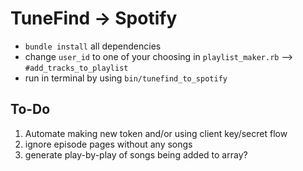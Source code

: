 # TuneFind -> Spotify

- `bundle install` all dependencies
- change `user_id` to one of your choosing in `playlist_maker.rb` --> `#add_tracks_to_playlist`
- run in terminal by using `bin/tunefind_to_spotify`

## To-Do

1. Automate making new token and/or using client key/secret flow
1. ignore episode pages without any songs
1. generate play-by-play of songs being added to array?
